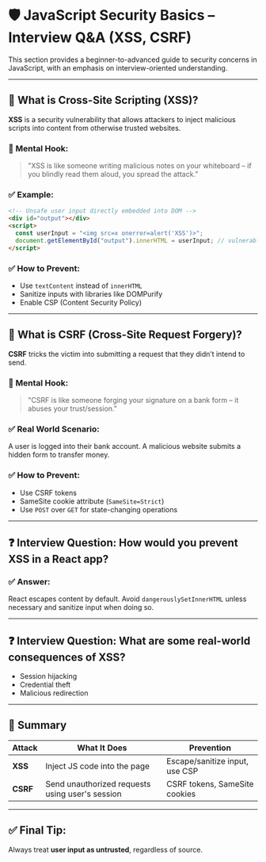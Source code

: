 
# 🛡️ JavaScript Security Basics – Interview Q&A (XSS, CSRF)

This section provides a beginner-to-advanced guide to security concerns in JavaScript, with an emphasis on interview-oriented understanding.

---

## 📌 What is Cross-Site Scripting (XSS)?

**XSS** is a security vulnerability that allows attackers to inject malicious scripts into content from otherwise trusted websites.

### 🧠 Mental Hook:
> "XSS is like someone writing malicious notes on your whiteboard – if you blindly read them aloud, you spread the attack."

### ✅ Example:
```html
<!-- Unsafe user input directly embedded into DOM -->
<div id="output"></div>
<script>
  const userInput = "<img src=x onerror=alert('XSS')>";
  document.getElementById("output").innerHTML = userInput; // vulnerable
</script>
```

### ✅ How to Prevent:
- Use `textContent` instead of `innerHTML`
- Sanitize inputs with libraries like DOMPurify
- Enable CSP (Content Security Policy)

---

## 📌 What is CSRF (Cross-Site Request Forgery)?

**CSRF** tricks the victim into submitting a request that they didn’t intend to send.

### 🧠 Mental Hook:
> "CSRF is like someone forging your signature on a bank form – it abuses your trust/session."

### ✅ Real World Scenario:
A user is logged into their bank account. A malicious website submits a hidden form to transfer money.

### ✅ How to Prevent:
- Use CSRF tokens
- SameSite cookie attribute (`SameSite=Strict`)
- Use `POST` over `GET` for state-changing operations

---

## ❓ Interview Question: How would you prevent XSS in a React app?
### ✅ Answer:
React escapes content by default. Avoid `dangerouslySetInnerHTML` unless necessary and sanitize input when doing so.

---

## ❓ Interview Question: What are some real-world consequences of XSS?
- Session hijacking
- Credential theft
- Malicious redirection

---

## 🔐 Summary
| Attack | What It Does | Prevention |
|--------|---------------|------------|
| **XSS** | Inject JS code into the page | Escape/sanitize input, use CSP |
| **CSRF** | Send unauthorized requests using user's session | CSRF tokens, SameSite cookies |

---

## ✅ Final Tip:
Always treat **user input as untrusted**, regardless of source.

